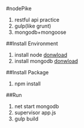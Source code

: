 #nodePike
1. restful api practice
1. gulp(like grunt)
1. mongodb+mongoose

##Install Environment
1. install node [donwload](http://nodejs.org/)
2. install mongodb [donwload](http://www.mongodb.org/)

##Install Package
1. npm install

##Run
1. net start mongodb
2. supervisor app.js
3. gulp build

